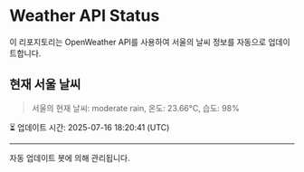 
# Weather API Status

이 리포지토리는 OpenWeather API를 사용하여 서울의 날씨 정보를 자동으로 업데이트합니다.

## 현재 서울 날씨
> 서울의 현재 날씨: moderate rain, 온도: 23.66°C, 습도: 98%

⏳ 업데이트 시간: 2025-07-16 18:20:41 (UTC)

---
자동 업데이트 봇에 의해 관리됩니다.
